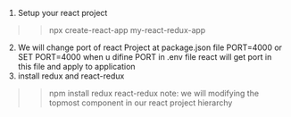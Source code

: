 1) Setup your react project
>> npx create-react-app my-react-redux-app
2) We will change port of react Project at package.json file
PORT=4000
or SET PORT=4000
when u difine PORT in .env file react will get port in this file and apply to application
3) install redux and react-redux
>> npm install redux react-redux
note: we will modifying the topmost component in our react project hierarchy